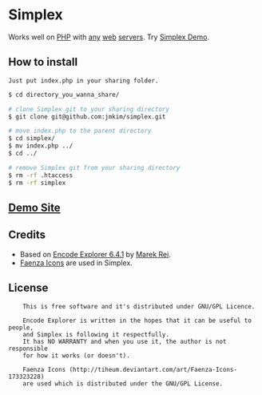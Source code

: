 # Simplex

Works well on [PHP](http://php.net/) with [any](http://www.apache.org/) [web](http://nginx.org/) [servers](http://www.lighttpd.net/).
Try [Simplex Demo](https://jmkim.github.io/simplex/demo/).

## How to install
```
Just put index.php in your sharing folder.
```
```bash
$ cd directory_you_wanna_share/

# clone Simplex git to your sharing directory
$ git clone git@github.com:jmkim/simplex.git

# move index.php to the parent directory
$ cd simplex/
$ mv index.php ../
$ cd ../

# remove Simplex git from your sharing directory
$ rm -rf .htaccess
$ rm -rf simplex
```

## [Demo Site](https://jmkim.github.io/simplex/demo/)

## Credits

 - Based on [Encode Explorer 6.4.1](https://github.com/marekrei/encode-explorer/tree/6.3) by [Marek Rei](http://www.marekrei.com).
 - [Faenza Icons](http://tiheum.deviantart.com/art/Faenza-Icons-173323228) are used in Simplex.

## License

```
	This is free software and it's distributed under GNU/GPL Licence.

	Encode Explorer is written in the hopes that it can be useful to people,
	and Simplex is following it respectfully.
	It has NO WARRANTY and when you use it, the author is not responsible
	for how it works (or doesn't).

	Faenza Icons (http://tiheum.deviantart.com/art/Faenza-Icons-173323228)
	are used which is distributed under the GNU/GPL License.
```
